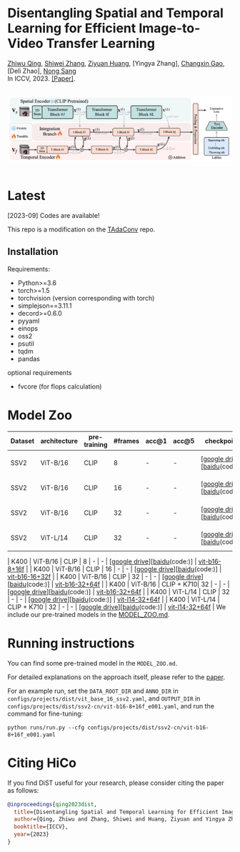 # Disentangling Spatial and Temporal Learning for Efficient Image-to-Video Transfer Learning
[Zhiwu Qing](https://scholar.google.com/citations?user=q9refl4AAAAJ&hl=zh-CN&authuser=1), [Shiwei Zhang](https://www.researchgate.net/profile/Shiwei-Zhang-14), [Ziyuan Huang](https://huang-ziyuan.github.io/), [Yingya Zhang], [Changxin Gao](https://scholar.google.com/citations?user=4tku-lwAAAAJ&hl=zh-CN),
[Deli Zhao],  [Nong Sang](https://scholar.google.com/citations?user=ky_ZowEAAAAJ&hl=zh-CN) <br/>
In ICCV, 2023. [[Paper]](https://openaccess.thecvf.com/content/ICCV2023/papers/coming_soon.pdf).

<br/>
<div align="center">
    <img src="framework.jpg" />
</div>
<br/>

# Latest

[2023-09] Codes are available!

This repo is a modification on the [TAdaConv](https://github.com/alibaba-mmai-research/TAdaConv) repo.
## Installation

Requirements:
- Python>=3.6
- torch>=1.5
- torchvision (version corresponding with torch)
- simplejson==3.11.1
- decord>=0.6.0
- pyyaml
- einops
- oss2
- psutil
- tqdm
- pandas

optional requirements
- fvcore (for flops calculation)

# Model Zoo

| Dataset | architecture |  pre-training | #frames | acc@1 | acc@5 | checkpoint | config |
| ------------ | ------------ | ------------ | ------------ | ------------ | ------------ | ------------ | ------------ |
| SSV2 | ViT-B/16 | CLIP | 8 | - | - | [[google drive](https://drive.google.com/file/d/coming)][[baidu](https://pan.baidu.com/s/coming)(code:)] | [vit-b16-8+16f](configs/projects/dist/ssv2/vit-b16-8+16f.yaml) | 
| SSV2 | ViT-B/16 | CLIP | 16 | - | - | [[google drive](https://drive.google.com/file/d/coming)][[baidu](https://pan.baidu.com/s/coming)(code:)] | [vit-b16-16+32f](configs/projects/dist/ssv2/vit-b16-16+32f.yaml) | 
| SSV2 | ViT-B/16 | CLIP | 32 | - | - | [[google drive](https://drive.google.com/file/d/coming)][[baidu](https://pan.baidu.com/s/coming)(code:)] | [vit-b16-32+64f](configs/projects/dist/ssv2/vit-b16-32+64f.yaml) | 
| SSV2 | ViT-L/14 | CLIP | 32 | - | - | [[google drive](https://drive.google.com/file/d/coming)][[baidu](https://pan.baidu.com/s/coming)(code:)] | [vit-l14-32+64f](configs/projects/dist/ssv2/vit-l14-32+64f.yaml) | 

| K400 | ViT-B/16 | CLIP | 8 | - | - | [[google drive](https://drive.google.com/file/d/coming)][[baidu](https://pan.baidu.com/s/coming)(code:)] | [vit-b16-8+16f](configs/projects/dist/k400/vit-b16-8+16f.yaml) | 
| K400 | ViT-B/16 | CLIP | 16 | - | - | [[google drive](https://drive.google.com/file/d/coming)][[baidu](https://pan.baidu.com/s/coming)(code:)] | [vit-b16-16+32f](configs/projects/dist/k400/vit-b16-16+32f.yaml) | 
| K400 | ViT-B/16 | CLIP | 32 | - | - | [[google drive](https://drive.google.com/file/d/coming)][[baidu](https://pan.baidu.com/s/coming)(code:)] | [vit-b16-32+64f](configs/projects/dist/k400/vit-b16-32+64f.yaml) | 
| K400 | ViT-B/16 | CLIP + K710| 32 | - | - | [[google drive](https://drive.google.com/file/d/coming)][[baidu](https://pan.baidu.com/s/coming)(code:)] | [vit-b16-32+64f](configs/projects/dist/k400/vit-b16-32+64f.yaml) | 
| K400 | ViT-L/14 | CLIP | 32 | - | - | [[google drive](https://drive.google.com/file/d/coming)][[baidu](https://pan.baidu.com/s/coming)(code:)] | [vit-l14-32+64f](configs/projects/dist/k400/vit-l14-32+64f.yaml) | 
| K400 | ViT-L/14 | CLIP + K710 | 32 | - | - | [[google drive](https://drive.google.com/file/d/coming)][[baidu](https://pan.baidu.com/s/coming)(code:)] | [vit-l14-32+64f](configs/projects/dist/k400/vit-l14-32+64f.yaml) | 
We include our pre-trained models in the [MODEL_ZOO.md](MODEL_ZOO.md).


# Running instructions
You can find some pre-trained model in the `MODEL_ZOO.md`.

For detailed explanations on the approach itself, please refer to the [paper](https://openaccess.thecvf.com/content/ICCV2023/papers/).

For an example run, set the `DATA_ROOT_DIR` and `ANNO_DIR` in `configs/projects/dist/vit_base_16_ssv2.yaml`, and `OUTPUT_DIR` in `configs/projects/dist/ssv2-cn/vit-b16-8+16f_e001.yaml`, and run the command for fine-tuning:
```
python runs/run.py --cfg configs/projects/dist/ssv2-cn/vit-b16-8+16f_e001.yaml
```



# Citing HiCo
If you find DiST useful for your research, please consider citing the paper as follows:
```BibTeX
@inproceedings{qing2023dist,
  title={Disentangling Spatial and Temporal Learning for Efficient Image-to-Video Transfer Learning},
  author={Qing, Zhiwu and Zhang, Shiwei and Huang, Ziyuan and Yingya Zhang and Gao, Changxin and Deli Zhao and Sang, Nong},
  booktitle={ICCV},
  year={2023}
}
```
